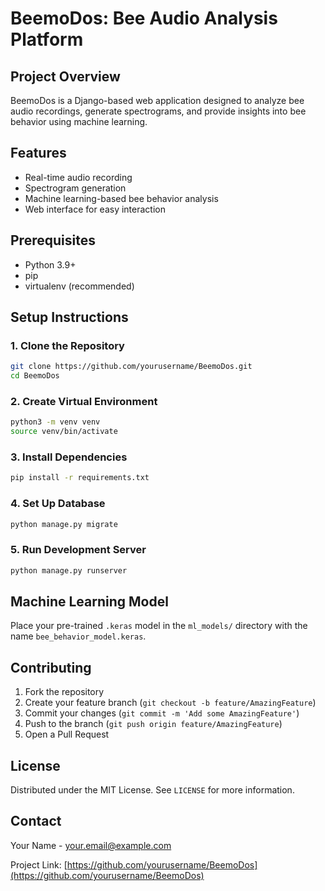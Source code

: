 # BeemoDos: Bee Audio Analysis Platform

## Project Overview
BeemoDos is a Django-based web application designed to analyze bee audio recordings, generate spectrograms, and provide insights into bee behavior using machine learning.

## Features
- Real-time audio recording
- Spectrogram generation
- Machine learning-based bee behavior analysis
- Web interface for easy interaction

## Prerequisites
- Python 3.9+
- pip
- virtualenv (recommended)

## Setup Instructions

### 1. Clone the Repository
```bash
git clone https://github.com/yourusername/BeemoDos.git
cd BeemoDos
```

### 2. Create Virtual Environment
```bash
python3 -m venv venv
source venv/bin/activate
```

### 3. Install Dependencies
```bash
pip install -r requirements.txt
```

### 4. Set Up Database
```bash
python manage.py migrate
```

### 5. Run Development Server
```bash
python manage.py runserver
```

## Machine Learning Model
Place your pre-trained `.keras` model in the `ml_models/` directory with the name `bee_behavior_model.keras`.

## Contributing
1. Fork the repository
2. Create your feature branch (`git checkout -b feature/AmazingFeature`)
3. Commit your changes (`git commit -m 'Add some AmazingFeature'`)
4. Push to the branch (`git push origin feature/AmazingFeature`)
5. Open a Pull Request

## License
Distributed under the MIT License. See `LICENSE` for more information.

## Contact
Your Name - your.email@example.com

Project Link: [https://github.com/yourusername/BeemoDos](https://github.com/yourusername/BeemoDos)
